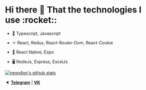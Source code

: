<h1> Hi there 👋 That the technologies I use :rocket::</h1> 

<p>
  
- :blue_book: Typescript, Javascript

- :atom_symbol: React, Redux, React-Router-Dom, React-Cookie
  
- :green_book: React Native, Expo
  
- :desktop_computer: NodeJs, Express, ExcelJs

</p>
  
<p>
  <a href="https://github.com/neon4on"><img src="https://github-readme-stats.vercel.app/api?username=neon4on&hide_border=true&show_icons=true" alt="neon4on's github stats"></a>
</p>

:speaker: <strong><a href="https://t.me/neon4on">Telegram</a></strong> | <strong><a href="https://vk.com/rushexe">VK</a></strong>


